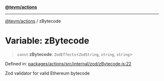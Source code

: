 [**@tevm/actions**](../README.md)

***

[@tevm/actions](../globals.md) / zBytecode

# Variable: zBytecode

> `const` **zBytecode**: `ZodEffects`\<`ZodString`, `string`, `string`\>

Defined in: [packages/actions/src/internal/zod/zBytecode.js:22](https://github.com/evmts/tevm-monorepo/blob/main/packages/actions/src/internal/zod/zBytecode.js#L22)

Zod validator for valid Ethereum bytecode

